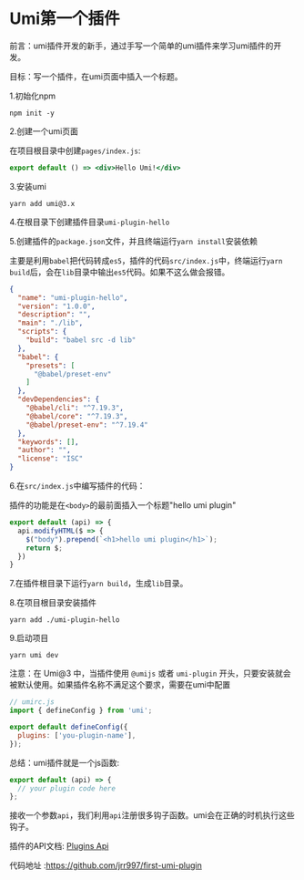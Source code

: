 # Umi第一个插件

前言：umi插件开发的新手，通过手写一个简单的umi插件来学习umi插件的开发。



目标：写一个插件，在umi页面中插入一个标题。



1.初始化npm

`npm init -y`



2.创建一个umi页面

在项目根目录中创建`pages/index.js`:

```jsx
export default () => <div>Hello Umi!</div>
```



3.安装umi

`yarn add umi@3.x`



4.在根目录下创建插件目录`umi-plugin-hello`



5.创建插件的`package.json`文件，并且终端运行`yarn install`安装依赖

主要是利用`babel`把代码转成`es5`，插件的代码`src/index.js`中，终端运行`yarn build`后，会在`lib`目录中输出`es5`代码。如果不这么做会报错。

```json
{
  "name": "umi-plugin-hello",
  "version": "1.0.0",
  "description": "",
  "main": "./lib",
  "scripts": {
    "build": "babel src -d lib"
  },
  "babel": {
    "presets": [
      "@babel/preset-env"
    ]
  },
  "devDependencies": {
    "@babel/cli": "^7.19.3",
    "@babel/core": "^7.19.3",
    "@babel/preset-env": "^7.19.4"
  },
  "keywords": [],
  "author": "",
  "license": "ISC"
}

```



6.在`src/index.js`中编写插件的代码：

插件的功能是在`<body>`的最前面插入一个标题"hello umi plugin"

```js
export default (api) => {
  api.modifyHTML($ => {
    $("body").prepend(`<h1>hello umi plugin</h1>`);
    return $;
  })
}
```



7.在插件根目录下运行`yarn build`，生成`lib`目录。



8.在项目根目录安装插件

`yarn add ./umi-plugin-hello`



9.启动项目

`yarn umi dev`



注意：在 Umi@3 中，当插件使用 `@umijs` 或者 `umi-plugin` 开头，只要安装就会被默认使用。如果插件名称不满足这个要求，需要在umi中配置

```javascript
// umirc.js
import { defineConfig } from 'umi';

export default defineConfig({
  plugins: ['you-plugin-name'],
});
```



总结：umi插件就是一个js函数:

```js
export default (api) => {
  // your plugin code here
};
```

接收一个参数`api`，我们利用`api`注册很多钩子函数。umi会在正确的时机执行这些钩子。



插件的API文档: [Plugins Api](https://v3.umijs.org/plugins/api)

代码地址 :https://github.com/jrr997/first-umi-plugin